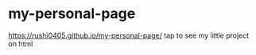 # my-personal-page

https://rushi0405.github.io/my-personal-page/ tap to see my little project on html
